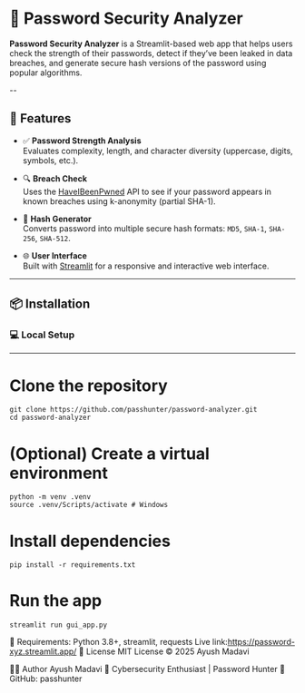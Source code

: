 # 🔐 Password Security Analyzer

**Password Security Analyzer** is a Streamlit-based web app that helps users check the strength of their passwords, 
detect if they’ve been leaked in data breaches, and generate secure hash versions of the password using popular algorithms.

--

## 🚀 Features

- ✅ **Password Strength Analysis**  
  Evaluates complexity, length, and character diversity (uppercase, digits, symbols, etc.).

- 🔍 **Breach Check**  
  Uses the [HaveIBeenPwned](https://haveibeenpwned.com/API/v3#SearchingPwnedPasswordsByRange) API to see if your password appears in known breaches using k-anonymity (partial SHA-1).

- 🔐 **Hash Generator**  
  Converts password into multiple secure hash formats: `MD5`, `SHA-1`, `SHA-256`, `SHA-512`.

- 🌐 **User Interface**  
  Built with [Streamlit](https://streamlit.io/) for a responsive and interactive web interface.

---

## 📦 Installation

### 💻 Local Setup

---
# Clone the repository
~~~
git clone https://github.com/passhunter/password-analyzer.git
cd password-analyzer 
~~~
# (Optional) Create a virtual environment
~~~
python -m venv .venv
source .venv/Scripts/activate # Windows
~~~ 
# Install dependencies
~~~
pip install -r requirements.txt
~~~
# Run the app
~~~
streamlit run gui_app.py
~~~

📄 Requirements:
Python 3.8+,
streamlit,
requests
Live link:https://password-xyz.streamlit.app/
📜 License
MIT License © 2025 Ayush Madavi

🙋‍♂️ Author
Ayush Madavi
🎯 Cybersecurity Enthusiast | Password Hunter
🔗 GitHub: passhunter




